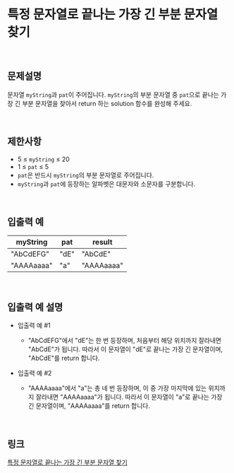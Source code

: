 # 특정 문자열로 끝나는 가장 긴 부분 문자열 찾기

<br>

## 문제설명
문자열 `myString`과 `pat`이 주어집니다. `myString`의 부분 문자열 중 `pat`으로 끝나는 가장 긴 부분 문자열을 찾아서 return 하는 solution 함수를 완성해 주세요.

<br>

## 제한사항
- 5 ≤ `myString` ≤ 20
- 1 ≤ `pat` ≤ 5
- `pat`은 반드시 `myString`의 부분 문자열로 주어집니다.
- `myString`과 `pat`에 등장하는 알파벳은 대문자와 소문자를 구분합니다.

<br>

## 입출력 예
| myString | pat | result |
|---|---|---|
| "AbCdEFG" | "dE" | "AbCdE" |
| "AAAAaaaa" | "a" | "AAAAaaaa" |

<br>

## 입출력 예 설명
- 입출력 예 #1
    - "AbCdEFG"에서 "dE"는 한 번 등장하며, 처음부터 해당 위치까지 잘라내면 "AbCdE"가 됩니다. 따라서 이 문자열이 "dE"로 끝나는 가장 긴 문자열이며, "AbCdE"를 return 합니다.

- 입출력 예 #2
    - "AAAAaaaa"에서 "a"는 총 네 번 등장하며, 이 중 가장 마지막에 있는 위치까지 잘라내면 "AAAAaaaa"가 됩니다. 따라서 이 문자열이 "a"로 끝나는 가장 긴 문자열이며, "AAAAaaaa"를 return 합니다.

<br>

## 링크
[특정 문자열로 끝나는 가장 긴 부분 문자열 찾기](https://school.programmers.co.kr/learn/courses/30/lessons/181872)

